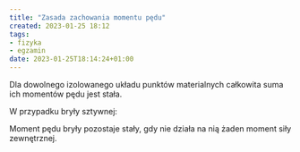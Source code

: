 ```yaml
---
title: "Zasada zachowania momentu pędu"
created: 2023-01-25 18:12
tags:
- fizyka
- egzamin
date: 2023-01-25T18:14:24+01:00
---
```


Dla dowolnego izolowanego układu punktów materialnych całkowita suma ich momentów pędu jest stała.

W przypadku bryły sztywnej:

Moment pędu bryły pozostaje stały, gdy nie działa na nią żaden moment siły zewnętrznej.